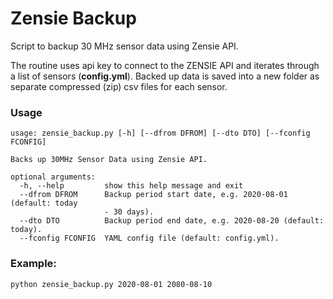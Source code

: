 # Zensie Backup

Script to backup 30 MHz sensor data using Zensie API.

The routine uses api key to connect to the ZENSIE API and iterates through a list of sensors (**config.yml**). Backed up data is saved into a new folder as separate compressed (zip) csv files for each sensor.

### Usage

    usage: zensie_backup.py [-h] [--dfrom DFROM] [--dto DTO] [--fconfig FCONFIG]

    Backs up 30MHz Sensor Data using Zensie API.

    optional arguments:
      -h, --help         show this help message and exit
      --dfrom DFROM      Backup period start date, e.g. 2020-08-01 (default: today
                         - 30 days).
      --dto DTO          Backup period end date, e.g. 2020-08-20 (default: today).
      --fconfig FCONFIG  YAML config file (default: config.yml).

### Example:

    python zensie_backup.py 2020-08-01 2080-08-10
